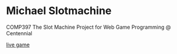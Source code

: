 
# Michael Slotmachine

COMP397 The Slot Machine Project for Web Game Programming @ Centennial

[live game]

[Live game]: <http://ironmann.azurewebsites.net/>
